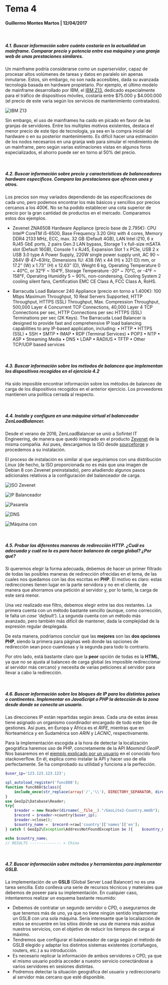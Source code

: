 # Tema 4

#### Guillermo Montes Martos | 12/04/2017

<br>

##### 4.1. Buscar información sobre cuánto costaría en la actualidad un mainframe. Comparar precio y potencia entre esa máquina y una granja web de unas prestaciones similares.

Un mainframe podría considerarse como un *superservidor*, capaz de procesar altos volúmenes de tareas y datos en paralelo sin apenas inmutarse. Estos, sin embargo, no son nada accesibles, dada su avanzada tecnología basada en hardware propietario. Por ejemplo, el último modelo de mainframe desarrollado por IBM, el [IBM Z13](https://www-03.ibm.com/systems/es/z/hardware/z13.html), dedicado especialmente para el tráfico de dispositivos móviles, costaría entre $75.000 y $4.000.000 (el precio de este varía según los servicios de mantenimiento contratados).

![IBM Z13](img/ibmz13.jpg "IBM Z13")

Sin embargo, el uso de mainframes ha caido en picado en favor de las granjas de servidores. Entre los multiples motivos existentes, destaca el menor precio de este tipo de tecnología, ya sea en la compra inicial del hardware o en su posterior mantenimiento. Es difícil hacer una estimación de los nodos necesarios en una granja web para simular el rendimiento de un mainframe, pero según varias estimaciones vistas en algunos foros especializados, el ahorro puede ser en torno al 50% del precio.

<br>

##### 4.2. Buscar información sobre precio y características de balanceadores hardware específicos. Compara las prestaciones que ofrecen unos y otros.

Los precios son muy variados dependiendo de las especificaciones de cada uno, pero podemos encontrar los más básicos y sencillos por precios cercanos a los 400€. No se ha podido establecer una cota superior de precio por la gran cantidad de productos en el mercado. Comparamos estos dos ejemplos.

- Zevenet ZNA6508 Hardware Appliance (precio base de 2.795€): CPU Intel® CoreTM i5-6500, Base Frequency 3.20 GHz with 4 cores, Memory  DDR4 2133 MHz, ECC, max. 32 GB (Default 4GB), LAN Intel i210, 6 x RJ45 GbE ports, 2 pairs Gen.3 LAN bypass, Storage 1 x full-size mSATA slot (Default 16GB), Console 1 x RJ45, Expansion Slot  1 x PCIe, USB 2 x USB 3.0 type A
Power Supply, 220W single power supply unit, AC 90 ~ 264V @ 47~63Hz, Dimensions  1U: 438 (W) x 44 (H) x 321 (D) mm, or 17.2” (W) x 1.73” (H) x 12.63” (D), Weight  6 kg, Operating Temperature   0 ~ 40°C, or 32°F ~ 104°F, Storage Temperature -20° ~ 70°C, or -4°F ~ 158°F, Operating Humidity  5 ~ 90%, non-condensing, Cooling System  2 cooling silent fans, Certification EMC   CE Class A, FCC Class A, RoHS.

- Barracuda Load Balancer 240 Appliance (precio en torno a 1.400€): 100 Mbps Maximum Throughput, 10 Real Servers Supported, HTTP Throughput, HTTPS (SSL) Throughput, Max. Compression Throughput, 500,000 Layer 4 Concurrent TCP Connections, 40,000 Layer 4 TCP Connections per sec, HTTP Connections per sec
HTTPS (SSL) Terminations per sec (2K Keys). The Barracuda Load Balancer is designed to provide fast and comprehensive IP load balancing capabilities to any IP-based application, including: •  HTTP •  HTTPS (SSL) •   SSH •   SMTP •  IMAP •  RDP (Terminal Services) •   POP3 •  NTP •   ASP •   Streaming Media •   DNS •   LDAP •  RADIUS •    TFTP •  Other TCP/UDP based services

<br>

##### 4.3. Buscar información sobre los métodos de balanceo que implementan los dispositivos recogidos en el ejercicio 4.2

Ha sido imposible encontrar información sobre los métodos de balanceo de carga de los dispositivos recogidos en el anterior ejercicio. Los proveedores mantienen una política cerrada al respecto.

<br>

##### 4.4. Instala y configura en una máquina virtual el balanceador ZenLoadBalancer.

Desde el verano de 2016, ZenLoadBalancer se unió a Sofintel IT Engineering, de manera que quedó integrado en el producto [Zevenet](https://www.zevenet.com/blog/zen-load-balancer-becomes-zevenet/) de la misma compañía. Así pues, descargamos la ISO desde [sourceforge](https://sourceforge.net/projects/zevenet/files/latest/download) y procedemos a su instalación.

El proceso de instalación es similar al que seguiríamos con una distribución Linux (de hecho, la ISO proporcionada no es más que una imagen de Debian 8 con Zevenet preinstalado), pero añadiendo algunos pasos adicionales relativos a la configuración del balanceador de carga.

![ISO Zevenet](img/zen1.png "ISO Zevenet")

![IP Balanceador](img/zen2.png "IP Balanceador")

![Pasarela](img/zen4.png "Pasarela")

![DNS](img/zen5.png "DNS")

![Máquina con ](img/zen8.png "IP Balanceador")

<br>

##### 4.5. Probar las diferentes maneras de redirección HTTP. ¿Cuál es adecuada y cuál no lo es para hacer balanceo de carga global? ¿Por qué?

Si queremos elegir la forma adecuada, debemos de hacer un primer filtrado de todas las posibles maneras de redirección ofrecidas en el tema, de las cuales nos quedamos con las dos escritas en **PHP**. El motivo es claro: estas redirecciones tienen lugar en la parte servidora y no en el cliente, de manera que ahorramos una petición al servidor y, por lo tanto, la carga de este será menor. 

Una vez realizado ese filtro, debemos elegir entre las dos restantes. La primera cuenta con un método bastante sencillo (aunque, como corrección, le falta un *case 'default'*). La segunda cuenta con un método más avanzado, pero también más difícil de mantener, dada la complejidad de la expresión regular desplegada.

De esta manera, podríamos concluir que las **mejores** son las **dos opciones PHP**, siendo la primera para páginas web donde las opciones de redirección sean poco cuantiosas y la segunda para todo lo contrario.

Por otro lado, está bastante claro que la **peor** opción de todas es la **HTML**, ya que no se ajusta al balanceo de carga global (es imposible redireccionar al servidor más cercano) y necesita de varias peticiones al servidor para llevar a cabo la redirección. 

<br>

##### 4.6. Buscar información sobre los bloques de IP para los distintos países o continentes. Implementar en JavaScript o PHP la detección de la zona desde donde se conecta un usuario.

Las direcciones IP están repartidas según áreas. Cada una de estas áreas tiene asignado un organismo coordinador encargado de todo este tipo de gestiones. Así pues, en Europa  y África es el *RIPE*, mientras que en Norteamérica y en Sudamérica son *ARIN* y *LACNIC*, respectivamente.

Para la implementación escogida a la hora de detectar la localización geográfica haremos uso de PHP, concretamente de la API *Maxmind GeoIP*. Nos basaremos en el [ejemplo explicado por un usuario](https://stackoverflow.com/questions/20642598/detect-country-city-php-geoip-maxmind) en el conocido foro stackoverflow. En él, explica como instalar la API y hacer uso de ella perfectamente. Se ha comprobado su utilidad y funciona a la perfección.

```php
$user_ip='123.123.123.123';

spl_autoload_register('func888'); 
function func888($class){ 
    include_once(str_replace(array('/','\\'), DIRECTORY_SEPARATOR, dirname(__file__)."/$class.php"));
}
use GeoIp2\Database\Reader; 
try{
    $reader = new Reader(dirname(__file__)."/GeoLite2-Country.mmdb");
    $record = $reader->country($user_ip);
    $reader->close();
    $country_name =  $record->raw['country']['names']['en'];
} catch ( GeoIp2\Exception\AddressNotFoundException $e ){    $country_name = 'not_found';  }

echo $country_name;
// RESULTS -------------- > China
```

<br>

##### 4.7. Buscar información sobre métodos y herramientas para implementar GSLB.

La implementación de un **GSLB** (Global Server Load Balancer) no es una tarea sencilla. Esto conlleva una serie de recursos técnicos y materiales que debemos de poseer para su implementación. En cualquier caso, intentaremos realizar un esquema bastante resumido:

- Debemos de contratar un segundo servidor o CPD, o asegurarnos de que tenemos más de uno, ya que no tiene ningún sentido implementar un GSLB con una sola máquina. Sería interesante que la localiazción de estos se encuentre en los sitios dónde se usa de manera más asidua nuestros servicios, con el objetivo de reducir los tiempos de carga al máximo.
- Tendremos que configurar el balanceador de carga según el método de GSLB elegido y adaptar los distintos sistemas existentes (cortafuegos, routers, etc.) a su introducción.
- Es necesario replicar la información de ambos servidores o CPD, ya que el mismo usuario podría acceder a nuestro servicio conectándose a varios servidores en sesiones distintas.
- Podremos detectar la situación geográfica del usuario y redireccionarlo al servidor más cercano que esté disponible.
 
